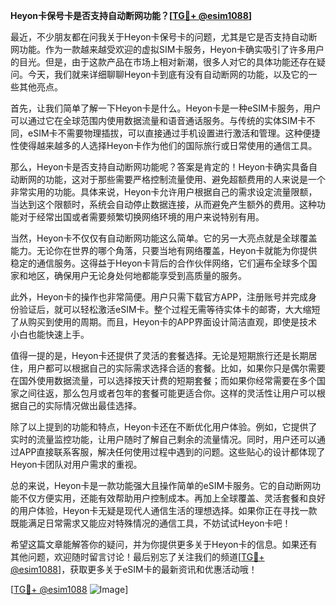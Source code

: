**Heyon卡保号卡是否支持自动断网功能？[[TG💪+ @esim1088](https://t.me/s/esim1088)]**

最近，不少朋友都在问我关于Heyon卡保号卡的问题，尤其是它是否支持自动断网功能。作为一款越来越受欢迎的虚拟SIM卡服务，Heyon卡确实吸引了许多用户的目光。但是，由于这款产品在市场上相对新潮，很多人对它的具体功能还存在疑问。今天，我们就来详细聊聊Heyon卡到底有没有自动断网的功能，以及它的一些其他亮点。

首先，让我们简单了解一下Heyon卡是什么。Heyon卡是一种eSIM卡服务，用户可以通过它在全球范围内使用数据流量和语音通话服务。与传统的实体SIM卡不同，eSIM卡不需要物理插拔，可以直接通过手机设置进行激活和管理。这种便捷性使得越来越多的人选择Heyon卡作为他们的国际旅行或日常使用的通信工具。

那么，Heyon卡是否支持自动断网功能呢？答案是肯定的！Heyon卡确实具备自动断网的功能，这对于那些需要严格控制流量使用、避免超额费用的人来说是一个非常实用的功能。具体来说，Heyon卡允许用户根据自己的需求设定流量限额，当达到这个限额时，系统会自动停止数据连接，从而避免产生额外的费用。这种功能对于经常出国或者需要频繁切换网络环境的用户来说特别有用。

当然，Heyon卡不仅仅有自动断网功能这么简单。它的另一大亮点就是全球覆盖能力。无论你在世界的哪个角落，只要当地有网络覆盖，Heyon卡就能为你提供稳定的通信服务。这得益于Heyon卡背后的合作伙伴网络，它们遍布全球多个国家和地区，确保用户无论身处何地都能享受到高质量的服务。

此外，Heyon卡的操作也非常简便。用户只需下载官方APP，注册账号并完成身份验证后，就可以轻松激活eSIM卡。整个过程无需等待实体卡的邮寄，大大缩短了从购买到使用的周期。而且，Heyon卡的APP界面设计简洁直观，即使是技术小白也能快速上手。

值得一提的是，Heyon卡还提供了灵活的套餐选择。无论是短期旅行还是长期居住，用户都可以根据自己的实际需求选择合适的套餐。比如，如果你只是偶尔需要在国外使用数据流量，可以选择按天计费的短期套餐；而如果你经常需要在多个国家之间往返，那么包月或者包年的套餐可能更适合你。这样的灵活性让用户可以根据自己的实际情况做出最佳选择。

除了以上提到的功能和特点，Heyon卡还在不断优化用户体验。例如，它提供了实时的流量监控功能，让用户随时了解自己剩余的流量情况。同时，用户还可以通过APP直接联系客服，解决任何使用过程中遇到的问题。这些贴心的设计都体现了Heyon卡团队对用户需求的重视。

总的来说，Heyon卡是一款功能强大且操作简单的eSIM卡服务。它的自动断网功能不仅方便实用，还能有效帮助用户控制成本。再加上全球覆盖、灵活套餐和良好的用户体验，Heyon卡无疑是现代人通信生活的理想选择。如果你正在寻找一款既能满足日常需求又能应对特殊情况的通信工具，不妨试试Heyon卡吧！

希望这篇文章能解答你的疑问，并为你提供更多关于Heyon卡的信息。如果还有其他问题，欢迎随时留言讨论！最后别忘了关注我们的频道[[TG💪+ @esim1088](https://t.me/s/esim1088)]，获取更多关于eSIM卡的最新资讯和优惠活动哦！

[[TG💪+ @esim1088](https://t.me/s/esim1088) ![Image](https://i.postimg.cc/4NQfJmqS/Snipaste-2025-05-13-00-14-12.png)]